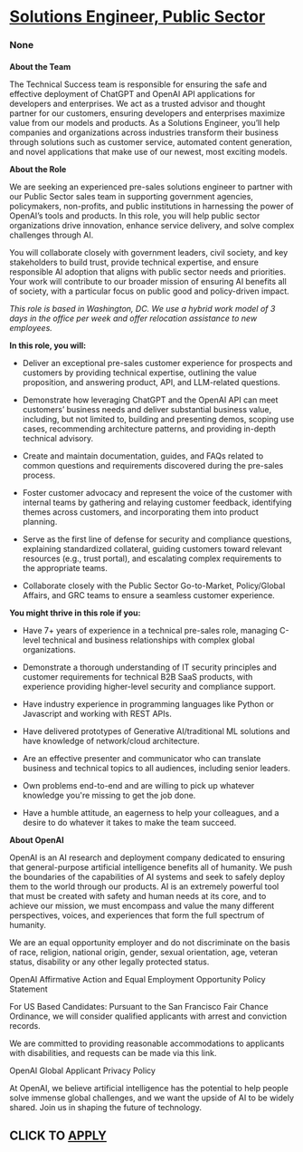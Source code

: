 # [Solutions Engineer, Public Sector](https://www.remotewlb.com/apply/solutions-engineer-public-sector-97122)  
### None  
####  

**About the Team**

The Technical Success team is responsible for ensuring the safe and effective deployment of ChatGPT and OpenAI API applications for developers and enterprises. We act as a trusted advisor and thought partner for our customers, ensuring developers and enterprises maximize value from our models and products. As a Solutions Engineer, you’ll help companies and organizations across industries transform their business through solutions such as customer service, automated content generation, and novel applications that make use of our newest, most exciting models.

 **About the Role**

We are seeking an experienced pre-sales solutions engineer to partner with our Public Sector sales team in supporting government agencies, policymakers, non-profits, and public institutions in harnessing the power of OpenAI’s tools and products. In this role, you will help public sector organizations drive innovation, enhance service delivery, and solve complex challenges through AI.

You will collaborate closely with government leaders, civil society, and key stakeholders to build trust, provide technical expertise, and ensure responsible AI adoption that aligns with public sector needs and priorities. Your work will contribute to our broader mission of ensuring AI benefits all of society, with a particular focus on public good and policy-driven impact.

 _This role is based in Washington, DC. We use a hybrid work model of 3 days in the office per week and offer relocation assistance to new employees._

 **In this role, you will:**

  * Deliver an exceptional pre-sales customer experience for prospects and customers by providing technical expertise, outlining the value proposition, and answering product, API, and LLM-related questions.

  * Demonstrate how leveraging ChatGPT and the OpenAI API can meet customers’ business needs and deliver substantial business value, including, but not limited to, building and presenting demos, scoping use cases, recommending architecture patterns, and providing in-depth technical advisory.

  * Create and maintain documentation, guides, and FAQs related to common questions and requirements discovered during the pre-sales process.

  * Foster customer advocacy and represent the voice of the customer with internal teams by gathering and relaying customer feedback, identifying themes across customers, and incorporating them into product planning.

  * Serve as the first line of defense for security and compliance questions, explaining standardized collateral, guiding customers toward relevant resources (e.g., trust portal), and escalating complex requirements to the appropriate teams.

  * Collaborate closely with the Public Sector Go-to-Market, Policy/Global Affairs, and GRC teams to ensure a seamless customer experience.

 **You might thrive in this role if you:**

  * Have 7+ years of experience in a technical pre-sales role, managing C-level technical and business relationships with complex global organizations.

  * Demonstrate a thorough understanding of IT security principles and customer requirements for technical B2B SaaS products, with experience providing higher-level security and compliance support.

  * Have industry experience in programming languages like Python or Javascript and working with REST APIs.

  * Have delivered prototypes of Generative AI/traditional ML solutions and have knowledge of network/cloud architecture.

  * Are an effective presenter and communicator who can translate business and technical topics to all audiences, including senior leaders.

  * Own problems end-to-end and are willing to pick up whatever knowledge you're missing to get the job done.

  * Have a humble attitude, an eagerness to help your colleagues, and a desire to do whatever it takes to make the team succeed.

 **About OpenAI**

OpenAI is an AI research and deployment company dedicated to ensuring that general-purpose artificial intelligence benefits all of humanity. We push the boundaries of the capabilities of AI systems and seek to safely deploy them to the world through our products. AI is an extremely powerful tool that must be created with safety and human needs at its core, and to achieve our mission, we must encompass and value the many different perspectives, voices, and experiences that form the full spectrum of humanity.

We are an equal opportunity employer and do not discriminate on the basis of race, religion, national origin, gender, sexual orientation, age, veteran status, disability or any other legally protected status.

OpenAI Affirmative Action and Equal Employment Opportunity Policy Statement

For US Based Candidates: Pursuant to the San Francisco Fair Chance Ordinance, we will consider qualified applicants with arrest and conviction records.

We are committed to providing reasonable accommodations to applicants with disabilities, and requests can be made via this link.

OpenAI Global Applicant Privacy Policy

At OpenAI, we believe artificial intelligence has the potential to help people solve immense global challenges, and we want the upside of AI to be widely shared. Join us in shaping the future of technology.

  
## CLICK TO [APPLY](https://www.remotewlb.com/apply/solutions-engineer-public-sector-97122)

